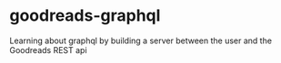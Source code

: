 # goodreads-graphql
Learning about graphql by building a server between the user and the Goodreads REST api

